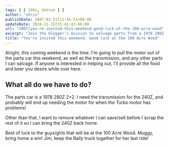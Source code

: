 ```yaml
---
tags: [ [ 240z, datsun ] ]
author: "chris"
publishDate: 2007-02-21T11:45:51+00:00
updateDate: 2024-11-15T15:41:43-06:00
url: "2007/you-re-invited-this-weekend-good-luck-at-the-100-acre-wood"
excerpt: "Join the blogger's mission to salvage parts from a 1978 280Z 2+2 for his 240Z this weekend, with food and beer provided."
title: "You're invited this weekend. Good luck at the 100 Acre Wood"
---
```


Alright, this coming weekend is the time. I'm going to pull the motor out of the parts car this weekend, as well as the transmission, and any other parts I can salvage. If anyone is interested in helping out, I'll provide all the food and beer you desire while over here.
 
## What all do we have to do?
  
The parts car is a 1978 280Z 2+2. I need the transmission for the 240Z, and probably will end up needing the motor for when the Turbo motor has problems! 

Other than that, I want to remove whatever I can save/sell before I scrap the rest of it so I can bring the 240Z back home. 

Best of luck to the guys/girls that will be at the 100 Acre Wood. Muggy, bring home a win! Jim, keep the Rally truck together for her last ride!
